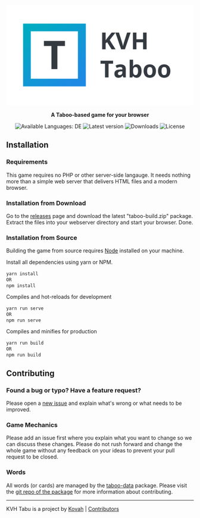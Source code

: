 <p align="center"><img src="public/social_twitter.png" alt="KVH Taboo"></p>

<p align="center"><b>A Taboo-based game for your browser</b></p>

<p align="center">
<img src="https://img.shields.io/badge/Available%20Languages-DE-blue.svg" alt="Available Languages: DE">
<img src="https://img.shields.io/github/tag/Kovah/Taboo.svg" alt="Latest version">
<img src="https://img.shields.io/github/downloads/Kovah/Taboo/total.svg" alt="Downloads">
<img src="https://img.shields.io/github/license/Kovah/Taboo.svg" alt="License">
</p>


## Installation

### Requirements

This game requires no PHP or other server-side langauge. It needs nothing more than a simple web
server that delivers HTML files and a modern browser.

### Installation from Download

Go to the [releases](https://github.com/Kovah/Taboo/releases) page and download the latest "taboo-build.zip"
package. Extract the files into your webserver directory and start your browser. Done.

### Installation from Source

Building the game from source requires [Node](https://nodejs.org/en/) installed on your machine.

Install all dependencies using yarn or NPM.
```
yarn install
OR
npm install
```

Compiles and hot-reloads for development
```
yarn run serve
OR
npm run serve
```

Compiles and minifies for production
```
yarn run build
OR
npm run build
```
 
 
## Contributing

### Found a bug or typo? Have a feature request?

Please open a [new issue](https://github.com/Kovah/Taboo/issues/new) and explain what's wrong
or what needs to be improved.

### Game Mechanics

Please add an issue first where you explain what you want to change so we can discuss these changes.
Please do not rush forward and change the whole game without any feedback on your ideas to prevent
your pull request to be closed.

### Words

All words (or cards) are managed by the [taboo-data](https://www.npmjs.com/package/taboo-data) package.
Please visit the [git repo of the package](https://github.com/Kovah/Taboo-Data) for more information
about contributing.


---

KVH Tabu is a project by [Kovah](https://kovah.de) | [Contributors](https://github.com/Kovah/Tabu/graphs/contributors)
